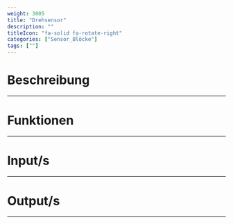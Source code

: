 ```yaml
---
weight: 3005
title: "Drehsensor"
description: ""
titleIcon: "fa-solid fa-rotate-right"
categories: ["Sensor_Blöcke"]
tags: [""]
---
```



# Beschreibung
---

# Funktionen
---

# Input/s
---

# Output/s
---
